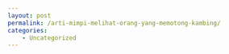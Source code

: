 ```yaml
---
layout: post
permalink: /arti-mimpi-melihat-orang-yang-memotong-kambing/
categories:
    - Uncategorized
---
```


